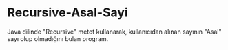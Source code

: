 # Recursive-Asal-Sayi
Java dilinde "Recursive" metot kullanarak, kullanıcıdan alınan sayının "Asal" sayı olup olmadığını bulan program.
